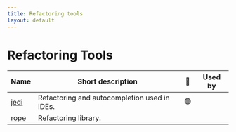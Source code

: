 ```yaml
---
title: Refactoring tools
layout: default
---
```


# Refactoring Tools

| Name                                                        | Short description                            | 🚦  | Used by |
| ----------------------------------------------------------- | -------------------------------------------- | --- | :-----: |
| [jedi](https://jedi.readthedocs.io/en/stable/)              | Refactoring and autocompletion used in IDEs. | 🟢  |         |
| [rope](https://rope.readthedocs.io/en/stable/overview.html) | Refactoring library.                         |     |         |
